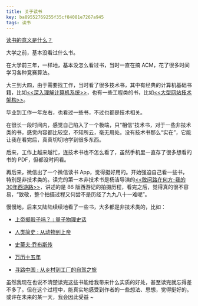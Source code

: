 ```yaml
---
title: 关于读书
key: ba89552769255f35cf84081e7267a945
tags: 读书
---
```


[读书的意义是什么？](https://www.zhihu.com/question/25564898)

<!--more-->

大学之前，基本没看过什么书。

在大学前三年，一样地，基本没怎么看过书，当时一直在搞 ACM，花了很多时间学习各种竞赛算法。

大三到大四，由于需要找工作，当时看了很多技术书，其中有经典的计算机基础书籍，比如[<<深入理解计算机系统>>](https://book.douban.com/subject/5333562/)，也有一些工程类的书，比如[<<大型网站技术架构>>](https://book.douban.com/subject/25723064/)。

毕业到工作一年左右，也看过一些书，不过也都是技术相关。

在很长一段时间内，感觉自己陷入了一个极端，只“相信”技术书，对于一些非技术类的书，感觉内容都比较空，不知所云，毫无用处。没有技术书那么“实在”，它能让我在看完后，真真切切地学到很多东西。

后来，工作上越来越忙，连技术书也不怎么看了，虽然手机里一直存了很多想看的书的 PDF，但都没时间看。

再后来，微信出了一个微信读书 App，觉得挺好用的。开始强迫自己看一些书，特别是非技术类的。读完的第一本非技术书是杨洁导演的[<<敢问路在何方-我的30年西游路>>](https://book.douban.com/subject/20424572/)，讲述的是 86 版西游记的拍摄历程，看完之后，觉得真的很不容易，“致敬，整个拍摄过程又何尝不是历经了九九八十一难呢”。

慢慢地，后来又陆陆续续地看了一些书，大多都是非技术类的，比如：

- [上帝掷骰子吗？ : 量子物理史话](https://book.douban.com/subject/33477229/)

- [人类简史 : 从动物到上帝](https://book.douban.com/subject/25985021/)

- [史蒂夫·乔布斯传](https://book.douban.com/subject/6798611/)

- [万历十五年](https://book.douban.com/subject/1041482/)

- [寻路中国 : 从乡村到工厂的自驾之旅](https://book.douban.com/subject/5414391/)

虽然我现在也说不清楚读完这些书能给我带来什么实质的好处，甚至读完就忘得差不多了。但在这个过程中，能真实地感受到作者的一些想法、思想，觉得挺好的。或许在未来的某一天，我会因此受益 ~